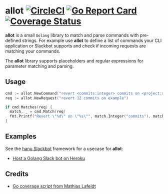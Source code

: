 # allot [![CircleCI](https://img.shields.io/circleci/project/sbstjn/allot.svg)](https://circleci.com/gh/sbstjn/allot) [![Go Report Card](https://goreportcard.com/badge/github.com/sbstjn/allot)](https://goreportcard.com/report/github.com/sbstjn/allot) [![Coverage Status](https://coveralls.io/repos/github/sbstjn/allot/badge.svg?branch=master)](https://coveralls.io/github/sbstjn/allot?branch=master)

**allot** is a small `Golang` library to match and parse commands with pre-defined strings. For example use **allot** to define a list of commands your CLI application or Slackbot supports and check if incoming requests are matching your commands.

The **allot** library supports placeholders and regular expressions for parameter matching and parsing.

## Usage

```go
cmd := allot.NewCommand("revert <commits:integer> commits on <project:string>")
req := allot.NewRequest("revert 12 commits on example")

if cmd.Matches(req) {
  match, _ = cmd.Match(req)
  fmt.Printf("Revert \"%d\" on \"%s\"", match.Integer("commits"), match.String("project"))
}
```

## Examples

See the [hanu Slackbot](https://github.com/sbstjn/hanu) framework for a usecase for **allot**:

* [Host a Golang Slack bot on Heroku](https://sbstjn.com/host-golang-slackbot-on-heroku-with-hanu.html)

## Credits
 * [Go coverage script from Mathias Lafeldt](https://mlafeldt.github.io/blog/test-coverage-in-go/)
